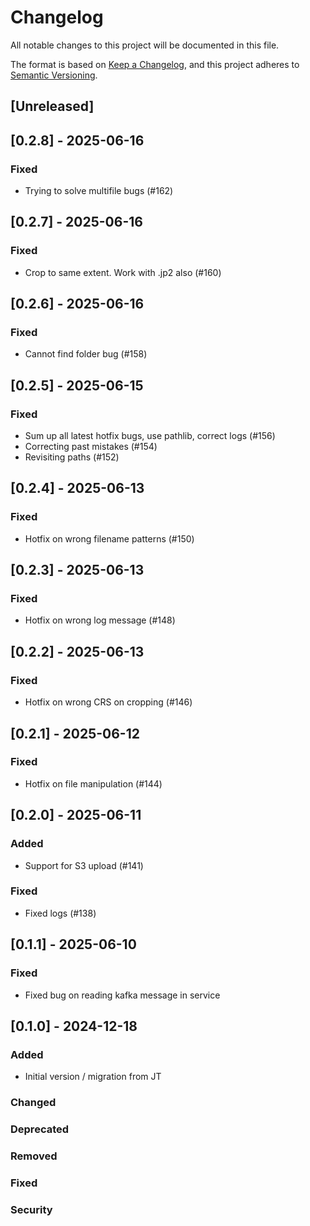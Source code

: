 # Changelog

All notable changes to this project will be documented in this file.

The format is based on [Keep a Changelog](https://keepachangelog.com/en/1.1.0/),
and this project adheres to [Semantic Versioning](https://semver.org/spec/v2.0.0.html).

## [Unreleased]
## [0.2.8] - 2025-06-16
### Fixed
- Trying to solve multifile bugs (#162)

## [0.2.7] - 2025-06-16
### Fixed
- Crop to same extent. Work with .jp2 also (#160)

## [0.2.6] - 2025-06-16
### Fixed
- Cannot find folder bug (#158)

## [0.2.5] - 2025-06-15
### Fixed
- Sum up all latest hotfix bugs, use pathlib, correct logs (#156)
- Correcting past mistakes (#154)
- Revisiting paths (#152)

## [0.2.4] - 2025-06-13
### Fixed
- Hotfix on wrong filename patterns (#150)

## [0.2.3] - 2025-06-13
### Fixed
- Hotfix on wrong log message (#148)

## [0.2.2] - 2025-06-13
### Fixed
- Hotfix on wrong CRS on cropping (#146)

## [0.2.1] - 2025-06-12
### Fixed
- Hotfix on file manipulation (#144)

## [0.2.0] - 2025-06-11
### Added
- Support for S3 upload (#141)
### Fixed
- Fixed logs (#138)

## [0.1.1] - 2025-06-10
### Fixed
- Fixed bug on reading kafka message in service

## [0.1.0] - 2024-12-18
### Added
- Initial version / migration from JT

### Changed
### Deprecated
### Removed
### Fixed
### Security